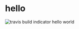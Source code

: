 # hello
![travis build indicator](https://travis-ci.org/epylar/hello.svg?branch=master)
hello world
